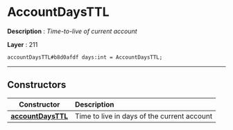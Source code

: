 # AccountDaysTTL

**Description** : *Time\-to\-live of current account*

**Layer** : 211

```tl
accountDaysTTL#b8d0afdf days:int = AccountDaysTTL;
```

---

## Constructors

| Constructor | Description |
| :---: | :--- |
| [**accountDaysTTL**](constructor/accountDaysTTL) | Time to live in days of the current account |